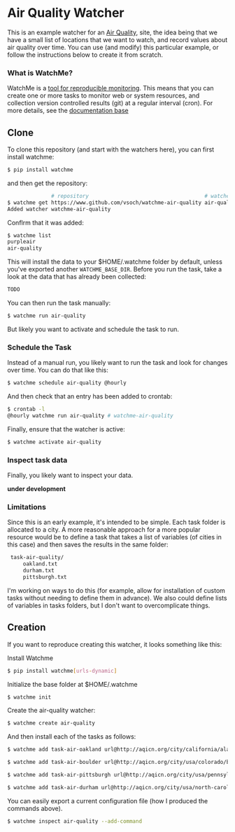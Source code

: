 # Air Quality Watcher

This is an example watcher for an [Air Quality](http://aqicn.org/city/usa/north-carolina/durham-armory/), 
site, the idea being that we have a small list of locations that we want to watch,
and record values about air quality over time. You can use (and modify)
this particular example, or follow the instructions below to create it
from scratch.

### What is WatchMe?

WatchMe is a [tool for reproducible monitoring](https://vsoch.github.io/watchme).
This means that you can create one or more tasks to monitor web or system resources,
and collection version controlled results (git) at a regular interval (cron). 
For more details, see the [documentation base](https://vsoch.github.io/watchme)


## Clone

To clone this repository (and start with the watchers here), you can
first install watchme:

```bash
$ pip install watchme
```

and then get the repository:

```bash
              # repository                                     # watcher name
$ watchme get https://www.github.com/vsoch/watchme-air-quality air-quality
Added watcher watchme-air-quality
```

Conflrm that it was added:

```bash
$ watchme list
purpleair
air-quality
```

This will install the data to your $HOME/.watchme folder by default, unless
you've exported another `WATCHME_BASE_DIR`. Before you run the task, 
take a look at the data that has already been collected:

```bash
TODO
```

You can then run the task manually:

```bash
$ watchme run air-quality
```


But likely you want to activate and schedule the task to run.


### Schedule the Task

Instead of a manual run, you likely want to run the task and look for changes 
over time. You can do that like this:

```bash
$ watchme schedule air-quality @hourly
```

And then check that an entry has been added to crontab:

```bash
$ crontab -l
@hourly watchme run air-quality # watchme-air-quality
```

Finally, ensure that the watcher is active:

```bash
$ watchme activate air-quality
```

### Inspect task data

Finally, you likely want to inspect your data.

**under development**

### Limitations

Since this is an early example, it's intended to be simple. Each task folder
is allocated to a city. A more reasonable approach for a more popular resource
would be to define a task that takes a list of variables (of cities in this case)
and then saves the results in the same folder:

```bash
 task-air-quality/
     oakland.txt
     durham.txt
     pittsburgh.txt
```

I'm working on ways to do this (for example, allow for installation of custom
tasks without needing to define them in advance). We also could define lists
of variables in tasks folders, but I don't want to overcomplicate things.

## Creation

If you want to reproduce creating this watcher, it looks something like this:

Install Watchme

```bash
$ pip install watchme[urls-dynamic]
```

Initialize the base folder at $HOME/.watchme

```bash
$ watchme init
```

Create the air-quality watcher:

```bash
$ watchme create air-quality
```

And then install each of the tasks as follows:

```bash
$ watchme add task-air-oakland url@http://aqicn.org/city/california/alameda/oakland-west func@get_url_selection selection@#aqiwgtvalue file_name@oakland.txt get_text@true active@true type@urls

$ watchme add task-air-boulder url@http://aqicn.org/city/usa/colorado/boulder-cu/athens/ func@get_url_selection selection@#aqiwgtvalue file_name@boulder.txt get_text@true active@true type@urls

$ watchme add task-air-pittsburgh url@http://aqicn.org/city/usa/pennsylvania/allegheny/parkway-east/ func@get_url_selection selection@#aqiwgtvalue file_name@pittsburgh.txt get_text@true active@true type@urls

$ watchme add task-air-durham url@http://aqicn.org/city/usa/north-carolina/durham-armory/ func@get_url_selection selection@#aqiwgtvalue file_name@durham.txt get_text@true active@true type@urls
```

You can easily export a current configuration file (how I produced the commands
above).

```bash
$ watchme inspect air-quality --add-command
```
